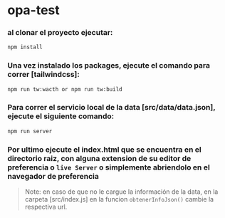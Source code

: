 # opa-test

### al clonar el proyecto ejecutar:

```sh
npm install
```

### Una vez instalado los packages, ejecute el comando para correr [tailwindcss]:

```sh
npm run tw:wacth or npm run tw:build
```

### Para correr el servicio local de la data [src/data/data.json], ejecute el siguiente comando:

```sh
npm run server
```

### Por ultimo ejecute el index.html que se encuentra en el directorio raiz, con alguna extension de su editor de preferencia o `live Server` o simplemente abriendolo en el navegador de preferencia

> Note: en caso de que no le cargue la información de la data, en la carpeta [src/index.js] en la funcion `obtenerInfoJson()` cambie la respectiva url.
